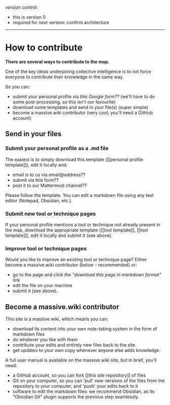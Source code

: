*version control*: 


* this is version 0
* required for next version: confirm architecture



---

# How to contribute
**There are several ways to contribute to the map.**

One of the key ideas underpining collective intelligence is to not force everyone to contribute their knowledge in the same way.

So you can:

* submit your personal profile via *this Google form??* (we'll have to do some post-processing, so this isn't our favourite)
* download some templates and send in your file(s) (super simple)
* become a massive.wiki contributor (very cool; you'll need a GitHub account)

## Send in your files
### Submit your personal profile as a .md file
The easiest is to simply download this template ([[personal profile template]]), edit it locally and:

* email is to us via email@address??
* submit via this form??
* post it to our Mattermost channel??

Please follow the template. You can edit a markdown file using any text editor (Notepad, Obsidian, etc.).

### Submit new tool or technique pages
If your personal profile mentions a tool or technique not already present in the map, download the appropriate  template ([[tool template]], [[tool template]]), edit it locally and submit it (see above).

### Improve tool or technique pages
Would you like to improve an existing tool or technique page? Either become a massive.wiki contributor (below - recommended) or:

* go to the page and click *the "download this page in markdown format"* link
* edit the file on your machine
* submit it (see above).

## Become a massive.wiki contributor
This site is a massive.wiki, which means you can:

* download its content into your own note-taking system in the form of markdown files
* do whatever you like with them
* contribute your edits and entirely new files back to the site
* get updates to your own copy whenever anyone else adds knowledge.


A full user manual is available on the massive.wiki site, but in brief, you'll need:

* a GitHub account, so you can fork [[this site repository]] of files
* Git on your computer, so you can 'pull' new versions of the files from the repository to your computer, and 'push' your edits back to it
* software to edit the markdown files: we recommend Obsidian, as its "Obsidian Git" plugin supports the previous step seamlessly.
